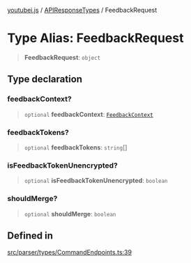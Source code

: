 [youtubei.js](../../../README.md) / [APIResponseTypes](../README.md) / FeedbackRequest

# Type Alias: FeedbackRequest

> **FeedbackRequest**: `object`

## Type declaration

### feedbackContext?

> `optional` **feedbackContext**: [`FeedbackContext`](FeedbackContext.md)

### feedbackTokens?

> `optional` **feedbackTokens**: `string`[]

### isFeedbackTokenUnencrypted?

> `optional` **isFeedbackTokenUnencrypted**: `boolean`

### shouldMerge?

> `optional` **shouldMerge**: `boolean`

## Defined in

[src/parser/types/CommandEndpoints.ts:39](https://github.com/LuanRT/YouTube.js/blob/cf09f7bab14fcca99e1f3ae428c7337fea58cfa5/src/parser/types/CommandEndpoints.ts#L39)
